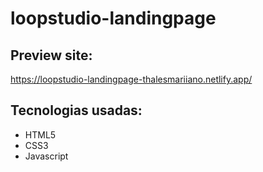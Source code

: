 # loopstudio-landingpage

## Preview site: 
https://loopstudio-landingpage-thalesmariiano.netlify.app/

## Tecnologias usadas:
- HTML5
- CSS3
- Javascript
